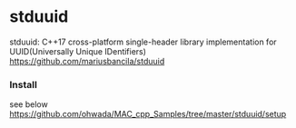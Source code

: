 stduuid
===============


stduuid: 
C++17 cross-platform single-header library implementation for UUID(Universally Unique IDentifiers)
https://github.com/mariusbancila/stduuid  


###  Install 
see below  
https://github.com/ohwada/MAC_cpp_Samples/tree/master/stduuid/setup 
